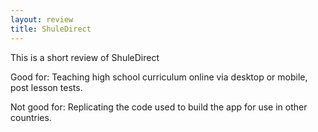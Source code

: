 ```yaml
---
layout: review
title: ShuleDirect
---
```


This is a short review of ShuleDirect

Good for: Teaching high school curriculum online via desktop or mobile, post lesson tests.

Not good for: Replicating the code used to build the app for use in other countries.
